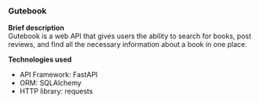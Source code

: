 ### Gutebook


**Brief description**</br>
Gutebook is a web API that gives users the ability to search for books, post reviews, and find all the
necessary information about a book in one place.

**Technologies used**
- API Framework: FastAPI
- ORM: SQLAlchemy
- HTTP library: requests